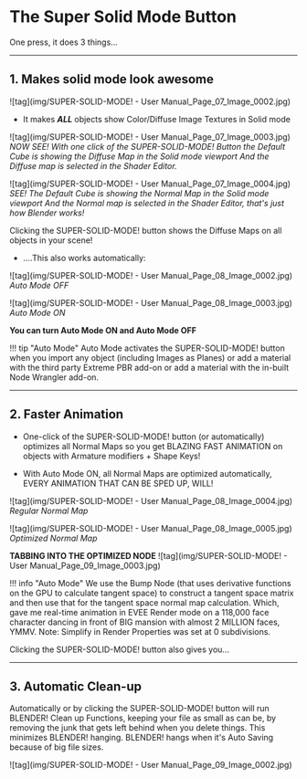 # The Super Solid Mode Button

One press, it does 3 things...
___


## 1. Makes solid mode look awesome

![tag](img/SUPER-SOLID-MODE! - User Manual_Page_07_Image_0002.jpg)


* It makes ***ALL*** objects show Color/Diffuse Image Textures in Solid mode


![tag](img/SUPER-SOLID-MODE! - User Manual_Page_07_Image_0003.jpg)
*NOW SEE! With one click of the SUPER-SOLID-MODE! Button the Default Cube is showing the Diffuse Map in the Solid mode viewport And the Diffuse map is selected in the Shader Editor.*

![tag](img/SUPER-SOLID-MODE! - User Manual_Page_07_Image_0004.jpg)
*SEE! The Default Cube is showing the Normal Map in the Solid mode viewport And the Normal map is selected in the Shader Editor, that's just how Blender works!*

Clicking the SUPER-SOLID-MODE! button shows the Diffuse Maps on all objects in your scene!

* ....This also works automatically:

<!-- method 1 of doing a table in md -->
<!-- 
|First Image|Second Image|
|:-:|:-:|
|![First Image](img/SUPER-SOLID-MODE! - User Manual_Page_08_Image_0002.jpg)|![Second Image](img/SUPER-SOLID-MODE! - User Manual_Page_08_Image_0003.jpg)| -->

<!-- method 2 of doing a table in md -->
<!-- 
*Auto Mode OFF* | *Auto Mode ON*
--- | ---
![First Image](img/SUPER-SOLID-MODE! - User Manual_Page_08_Image_0002.jpg) | ![Second Image](img/SUPER-SOLID-MODE! - User Manual_Page_08_Image_0003.jpg) -->


![tag](img/SUPER-SOLID-MODE! - User Manual_Page_08_Image_0002.jpg)
*Auto Mode OFF*

![tag](img/SUPER-SOLID-MODE! - User Manual_Page_08_Image_0003.jpg)
*Auto Mode ON*

**You can turn Auto Mode ON and Auto Mode OFF**

!!! tip "Auto Mode"
    Auto Mode activates the SUPER-SOLID-MODE! button when  you import any object (including Images as Planes) or add a material with the third party Extreme PBR add-on or add a material with the in-built Node Wrangler add-on. 

___


## 2. Faster Animation

* One-click of the SUPER-SOLID-MODE! button (or automatically)
optimizes all Normal Maps so you get BLAZING FAST ANIMATION on
objects with Armature modifiers + Shape Keys!

* With Auto Mode ON, all Normal Maps are optimized automatically, EVERY ANIMATION
THAT CAN BE SPED UP, WILL!

![tag](img/SUPER-SOLID-MODE! - User Manual_Page_08_Image_0004.jpg)
*Regular Normal Map*

![tag](img/SUPER-SOLID-MODE! - User Manual_Page_08_Image_0005.jpg)
*Optimized Normal Map*

**TABBING INTO THE OPTIMIZED NODE**
![tag](img/SUPER-SOLID-MODE! - User Manual_Page_09_Image_0003.jpg)

!!! info "Auto Mode"
    We use the Bump Node (that uses derivative functions on the GPU to calculate tangent space) to construct a tangent space matrix and then use that for the tangent space normal map calculation. Which, gave me real-time animation in EVEE Render mode on a 118,000 face character dancing in front of BIG mansion with almost 2 MILLION faces, YMMV. Note: Simplify in Render Properties was set at 0 subdivisions. 

Clicking the SUPER-SOLID-MODE! button also gives you...
___


## 3. Automatic Clean-up

Automatically or by clicking the SUPER-SOLID-MODE! button will run BLENDER! Clean up Functions, keeping your file as small as can be, by removing the junk that gets left behind when you delete things. This minimizes BLENDER! hanging. BLENDER! hangs when it's Auto Saving because of big file sizes.

![tag](img/SUPER-SOLID-MODE! - User Manual_Page_09_Image_0002.jpg)

